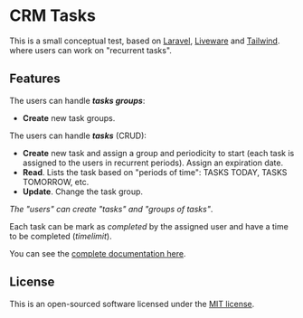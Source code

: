 # CRM Tasks

This is a small conceptual test, based on [Laravel](https://laravel.com/docs/),
[Liveware](https://laravel.com/docs/10.x/blade#supercharging-blade-with-livewire)
and [Tailwind](https://tailwindcss.com/).
where users can work on "recurrent tasks".

## Features

The users can handle ***tasks groups***:
- **Create** new task groups.

The users can handle ***tasks*** (CRUD):
- **Create** new task and assign a group and periodicity to start
(each task is assigned to the users in recurrent periods).
Assign an expiration date.
- **Read**. Lists the task based on "periods of time":
TASKS TODAY, TASKS TOMORROW, etc.
- **Update**. Change the task group.

*The "users" can create "tasks" and "groups of tasks"*.

Each task can be mark as *completed* by the assigned user
and have a time to be completed (*timelimit*).

You can see the [complete documentation here](./docs/docs.md).
## License

This is an open-sourced software licensed under the
[MIT license](https://opensource.org/licenses/MIT).
